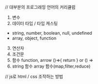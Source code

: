 // 대부분의 프로그래밍 언어의 커리큘럼
1. 변수
2. 데이터 타입 / 타입 캐스팅
 - string, number, boolean, null, undefined
 - array, object, function 
3. 연산자
4. 조건문
5. 함수 function, arrow ()=>{ return } or () => 
6. string 함수 array 함수(map,filter,reduce) 

// js로 html / css 조작하는 방법